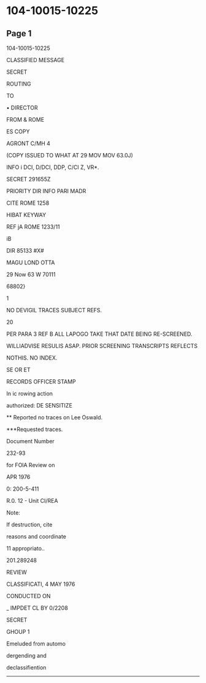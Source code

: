 # 104-10015-10225

## Page 1

104-10015-10225

CLASSIFIED MESSAGE

SECRET

ROUTING

TO

• DIRECTOR

FROM & ROME

ES COPY

AGRONT C/MH 4

(COPY ISSUED TO WHAT AT 29 MOV MOV 63.0J)

INFO i DCI, D/DCI, DDP, C/CI Z, VR*.

SECRET 291655Z

PRIORITY DIR INFO PARI MADR

CITE ROME 1258

HIBAT KEYWAY

REF jA ROME 1233/11

iB

DIR 85133 #X#

MAGU LOND OTTA

29 Now 63 W 70111

68802}

1

NO DEVIGIL TRACES SUBJECT REFS.

20

PER PARA 3 REF B ALL LAPOGO TAKE THAT DATE BEING RE-SCREENED.

WILLIADVISE RESULIS ASAP. PRIOR SCREENING TRANSCRIPTS REFLECTS

NOTHIS. NO INDEX.

SE OR ET

RECORDS OFFICER STAMP

In ic rowing action

authorized: DE SENSITIZE

** Reported no traces on Lee Oswald.

***Requested traces.

Document Number

232-93

for FOlA Review on

APR 1976

0: 200-5-411

R.0. 12 - Unit CI/REA

Note:

If destruction, cite

reasons and coordinate

11 appropriato..

201.289248

REVIEW

CLASSIFICATI, 4 MAY 1976

CONDUCTED ON

_ IMPDET CL BY 0/2208

SECRET

GHOUP 1

Emeluded from automo

dergending and

declassifiention

---

